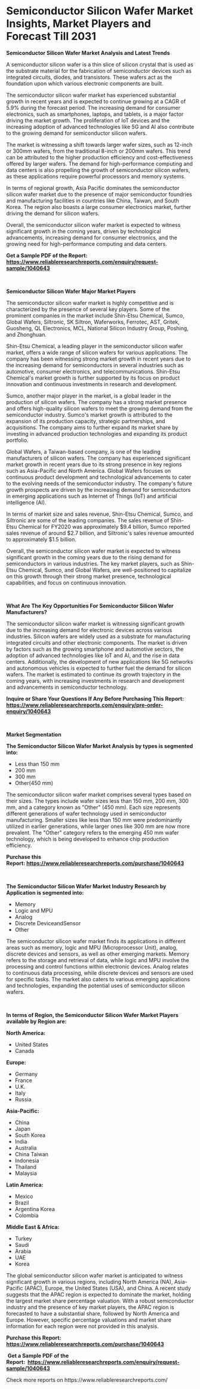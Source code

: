 <p><h1>Semiconductor Silicon Wafer Market Insights, Market Players and Forecast Till 2031</h1></p><p><strong>Semiconductor Silicon Wafer Market Analysis and Latest Trends</strong></p>
<p><p>A semiconductor silicon wafer is a thin slice of silicon crystal that is used as the substrate material for the fabrication of semiconductor devices such as integrated circuits, diodes, and transistors. These wafers act as the foundation upon which various electronic components are built.</p><p>The semiconductor silicon wafer market has experienced substantial growth in recent years and is expected to continue growing at a CAGR of 5.9% during the forecast period. The increasing demand for consumer electronics, such as smartphones, laptops, and tablets, is a major factor driving the market growth. The proliferation of IoT devices and the increasing adoption of advanced technologies like 5G and AI also contribute to the growing demand for semiconductor silicon wafers.</p><p>The market is witnessing a shift towards larger wafer sizes, such as 12-inch or 300mm wafers, from the traditional 8-inch or 200mm wafers. This trend can be attributed to the higher production efficiency and cost-effectiveness offered by larger wafers. The demand for high-performance computing and data centers is also propelling the growth of semiconductor silicon wafers, as these applications require powerful processors and memory systems.</p><p>In terms of regional growth, Asia Pacific dominates the semiconductor silicon wafer market due to the presence of major semiconductor foundries and manufacturing facilities in countries like China, Taiwan, and South Korea. The region also boasts a large consumer electronics market, further driving the demand for silicon wafers.</p><p>Overall, the semiconductor silicon wafer market is expected to witness significant growth in the coming years, driven by technological advancements, increasing demand for consumer electronics, and the growing need for high-performance computing and data centers.</p></p>
<p><strong>Get a Sample PDF of the Report:&nbsp; <a href="https://www.reliableresearchreports.com/enquiry/request-sample/1040643">https://www.reliableresearchreports.com/enquiry/request-sample/1040643</a></strong></p>
<p>&nbsp;</p>
<p><strong>Semiconductor Silicon Wafer Major Market Players</strong></p>
<p><p>The semiconductor silicon wafer market is highly competitive and is characterized by the presence of several key players. Some of the prominent companies in the market include Shin-Etsu Chemical, Sumco, Global Wafers, Siltronic, SK Siltron, Waferworks, Ferrotec, AST, Gritek, Guosheng, QL Electronics, MCL, National Silicon Industry Group, Poshing, and Zhonghuan.</p><p>Shin-Etsu Chemical, a leading player in the semiconductor silicon wafer market, offers a wide range of silicon wafers for various applications. The company has been witnessing strong market growth in recent years due to the increasing demand for semiconductors in several industries such as automotive, consumer electronics, and telecommunications. Shin-Etsu Chemical's market growth is further supported by its focus on product innovation and continuous investments in research and development.</p><p>Sumco, another major player in the market, is a global leader in the production of silicon wafers. The company has a strong market presence and offers high-quality silicon wafers to meet the growing demand from the semiconductor industry. Sumco's market growth is attributed to the expansion of its production capacity, strategic partnerships, and acquisitions. The company aims to further expand its market share by investing in advanced production technologies and expanding its product portfolio.</p><p>Global Wafers, a Taiwan-based company, is one of the leading manufacturers of silicon wafers. The company has experienced significant market growth in recent years due to its strong presence in key regions such as Asia-Pacific and North America. Global Wafers focuses on continuous product development and technological advancements to cater to the evolving needs of the semiconductor industry. The company's future growth prospects are driven by the increasing demand for semiconductors in emerging applications such as Internet of Things (IoT) and artificial intelligence (AI).</p><p>In terms of market size and sales revenue, Shin-Etsu Chemical, Sumco, and Siltronic are some of the leading companies. The sales revenue of Shin-Etsu Chemical for FY2020 was approximately $9.4 billion, Sumco reported sales revenue of around $2.7 billion, and Siltronic's sales revenue amounted to approximately $1.5 billion.</p><p>Overall, the semiconductor silicon wafer market is expected to witness significant growth in the coming years due to the rising demand for semiconductors in various industries. The key market players, such as Shin-Etsu Chemical, Sumco, and Global Wafers, are well-positioned to capitalize on this growth through their strong market presence, technological capabilities, and focus on continuous innovation.</p></p>
<p>&nbsp;</p>
<p><strong>What Are The Key Opportunities For Semiconductor Silicon Wafer Manufacturers?</strong></p>
<p><p>The semiconductor silicon wafer market is witnessing significant growth due to the increasing demand for electronic devices across various industries. Silicon wafers are widely used as a substrate for manufacturing integrated circuits and other electronic components. The market is driven by factors such as the growing smartphone and automotive sectors, the adoption of advanced technologies like IoT and AI, and the rise in data centers. Additionally, the development of new applications like 5G networks and autonomous vehicles is expected to further fuel the demand for silicon wafers. The market is estimated to continue its growth trajectory in the coming years, with increasing investments in research and development and advancements in semiconductor technology.</p></p>
<p><strong>Inquire or Share Your Questions If Any Before Purchasing This Report: <a href="https://www.reliableresearchreports.com/enquiry/pre-order-enquiry/1040643">https://www.reliableresearchreports.com/enquiry/pre-order-enquiry/1040643</a></strong></p>
<p>&nbsp;</p>
<p><strong>Market Segmentation</strong></p>
<p><strong>The Semiconductor Silicon Wafer Market Analysis by types is segmented into:</strong></p>
<p><ul><li>Less than 150 mm</li><li>200 mm</li><li>300 mm</li><li>Other(450 mm)</li></ul></p>
<p><p>The semiconductor silicon wafer market comprises several types based on their sizes. The types include wafer sizes less than 150 mm, 200 mm, 300 mm, and a category known as "Other" (450 mm). Each size represents different generations of wafer technology used in semiconductor manufacturing. Smaller sizes like less than 150 mm were predominantly utilized in earlier generations, while larger ones like 300 mm are now more prevalent. The "Other" category refers to the emerging 450 mm wafer technology, which is being developed to enhance chip production efficiency.</p></p>
<p><strong>Purchase this Report:&nbsp;<a href="https://www.reliableresearchreports.com/purchase/1040643">https://www.reliableresearchreports.com/purchase/1040643</a></strong></p>
<p>&nbsp;</p>
<p><strong>The Semiconductor Silicon Wafer Market Industry Research by Application is segmented into:</strong></p>
<p><ul><li>Memory</li><li>Logic and MPU</li><li>Analog</li><li>Discrete DeviceandSensor</li><li>Other</li></ul></p>
<p><p>The semiconductor silicon wafer market finds its applications in different areas such as memory, logic and MPU (Microprocessor Unit), analog, discrete devices and sensors, as well as other emerging markets. Memory refers to the storage and retrieval of data, while logic and MPU involve the processing and control functions within electronic devices. Analog relates to continuous data processing, while discrete devices and sensors are used for specific tasks. The market also caters to various emerging applications and technologies, expanding the potential uses of semiconductor silicon wafers.</p></p>
<p>&nbsp;</p>
<p><strong>In terms of Region, the Semiconductor Silicon Wafer Market Players available by Region are:</strong></p>
<p>
    <p> <strong> North America: </strong>
        <ul>
            <li>United States</li>
            <li>Canada</li>
        </ul>
        </p> 
    <p> <strong> Europe: </strong>
        <ul>
            <li>Germany</li>
            <li>France</li>
            <li>U.K.</li>
            <li>Italy</li>
            <li>Russia</li>
        </ul>
        </p> 
    <p> <strong> Asia-Pacific: </strong>
        <ul>
            <li>China</li>
            <li>Japan</li>
            <li>South Korea</li>
            <li>India</li>
            <li>Australia</li>
            <li>China Taiwan</li>
            <li>Indonesia</li>
            <li>Thailand</li>
            <li>Malaysia</li>
        </ul>
        </p> 
    <p> <strong> Latin America: </strong>
        <ul>
            <li>Mexico</li>
            <li>Brazil</li>
            <li>Argentina Korea</li>
            <li>Colombia</li>
        </ul>
        </p> 
    <p> <strong> Middle East & Africa: </strong>
        <ul>
            <li>Turkey</li>
            <li>Saudi</li>
            <li>Arabia</li>
            <li>UAE</li>
            <li>Korea</li>
        </ul>
    </p>
    </p>
<p><p>The global semiconductor silicon wafer market is anticipated to witness significant growth in various regions, including North America (NA), Asia-Pacific (APAC), Europe, the United States (USA), and China. A recent study suggests that the APAC region is expected to dominate the market, holding the largest market share percentage valuation. With a robust semiconductor industry and the presence of key market players, the APAC region is forecasted to have a substantial share, followed by North America and Europe. However, specific percentage valuations and market share information for each region were not provided in this analysis.</p></p>
<p><strong>Purchase this Report: <a href="https://www.reliableresearchreports.com/purchase/1040643">https://www.reliableresearchreports.com/purchase/1040643</a></strong></p>
<p>&nbsp;<strong>Get a Sample PDF of the Report:&nbsp;&nbsp;<a href="https://www.reliableresearchreports.com/enquiry/request-sample/1040643">https://www.reliableresearchreports.com/enquiry/request-sample/1040643</a></strong></p>
<p><strong></strong></p>
<p>Check more reports on https://www.reliableresearchreports.com/</p>